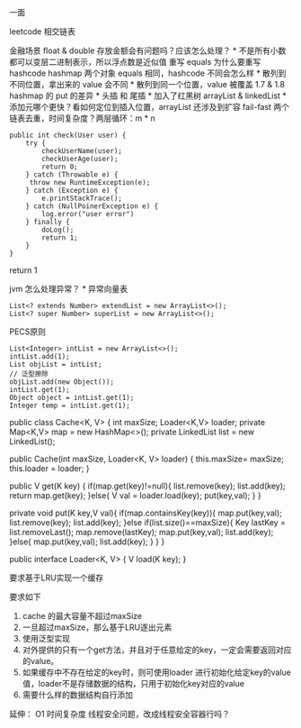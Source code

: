 一面

leetcode 相交链表

金融场景 float & double 存放金额会有问题吗？应该怎么处理？
	* 不是所有小数都可以变层二进制表示，所以浮点数是近似值
重写 equals 为什么要重写 hashcode
hashmap 两个对象 equals 相同，hashcode 不同会怎么样
	* 散列到不同位置，拿出来的 value 会不同
	* 散列到同一个位置，value 被覆盖
1.7 & 1.8 hashmap 的 put 的差异
	* 头插 和 尾插
	* 加入了红黑树
arrayList & linkedList
	* 添加元哪个更快？看如何定位到插入位置，arrayList 还涉及到扩容
fail-fast
两个链表去重，时间复杂度？两层循环：m * n

```
public int check(User user) {
    try {
        checkUserName(user);
        checkUserAge(user);
        return 0;
    } catch (Throwable e) {
     throw new RuntimeException(e);
    } catch (Exception e) {
        e.printStackTrace();
    } catch (NullPoinerException e) {
        log.error("user error")
    } finally {
        doLog();
        return 1;
    }
}
```

return 1

jvm 怎么处理异常？
	* 异常向量表

```
List<? extends Number> extendList = new ArrayList<>();
List<? super Number> superList = new ArrayList<>();
```

PECS原则

```
List<Integer> intList = new ArrayList<>();
intList.add(1);
List objList = intList;
// 泛型擦除
objList.add(new Object());
intList.get(1);
Object object = intList.get(1);
Integer temp = intList.get(1);
```


public class Cache<K, V> {
  int maxSize;
  Loader<K,V> loader;
  private Map<K,V> map = new HashMap<>();
  private LinkedList<K> list = new LinkedList();
  
  public Cache(int maxSize, Loader<K, V> loader) {
    this.maxSize= maxSize;
    this.loader = loader;
  }
  
  public V get(K key) {
    if(map.get(key)!=null){
      list.remove(key);
      list.add(key);
      return map.get(key);
    }else{
      V val = loader.load(key);
      put(key,val);
    }
  }
  
  private void put(K key,V val){
    if(map.containsKey(key)){
      map.put(key,val);
      list.remove(key);
      list.add(key);
    }else if(list.size()==maxSize){
      Key lastKey = list.removeLast();
      map.remove(lastKey);
      map.put(key,val);
      list.add(key);
    }else{
      map.put(key,val);
      list.add(key);
    }
  }
}


public interface Loader<K, V> {
  V load(K key);
}

要求基于LRU实现一个缓存

要求如下

1. cache 的最大容量不超过maxSize
2. 一旦超过maxSize，那么基于LRU逐出元素
3. 使用泛型实现
4. 对外提供的只有一个get方法，并且对于任意给定的key，一定会需要返回对应的value。
5. 如果缓存中不存在给定的key时，则可使用loader 进行初始化给定key的value值，loader不是存储数据的结构，只用于初始化key对应的value
6. 需要什么样的数据结构自行添加

延伸：
O1 时间复杂度
线程安全问题，改成线程安全容器行吗？